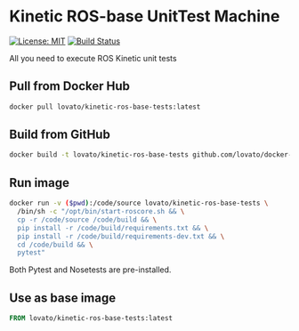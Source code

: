 # Kinetic ROS-base UnitTest Machine

[![License: MIT](https://img.shields.io/badge/License-MIT-yellow.svg)](https://opensource.org/licenses/MIT)
[![Build Status](https://travis-ci.org/lovato/docker-kinetic-ros-base-tests.svg?branch=master)](https://travis-ci.org/lovato/docker-kinetic-ros-base-tests)

All you need to execute ROS Kinetic unit tests

## Pull from Docker Hub

```bash
docker pull lovato/kinetic-ros-base-tests:latest
```

## Build from GitHub

```bash
docker build -t lovato/kinetic-ros-base-tests github.com/lovato/docker-kinetic-ros-base-tests
```

## Run image

```bash
docker run -v ($pwd):/code/source lovato/kinetic-ros-base-tests \
  /bin/sh -c "/opt/bin/start-roscore.sh && \
  cp -r /code/source /code/build && \
  pip install -r /code/build/requirements.txt && \
  pip install -r /code/build/requirements-dev.txt && \
  cd /code/build && \
  pytest"
```

Both Pytest and Nosetests are pre-installed.

## Use as base image

```Dockerfile
FROM lovato/kinetic-ros-base-tests:latest
```